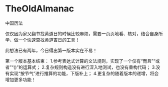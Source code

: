 # TheOldAlmanac
中国历法

仅仅因为家父翻书找黄道日的时候比较麻烦，需要一页页地看、核对，结合自身所学，做一个快速查找黄道吉日的工具！

此想法已有两年，今日得出第一版本实在不易！

第一个版本基本结束：
1.参考表达式计算的文法规则，实现了一个仅有“而且”“或者”“()”的运算式；
2.复杂规则构造没有进行深入地测试，也没有重构代码；
3.没有实现“按节气”进行推算的功能，下版补上；
4.更复杂的随着版本的递增，将会增加更多功能！

